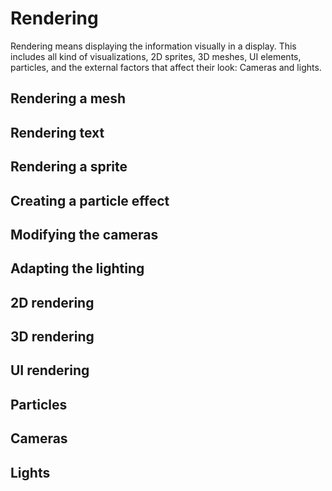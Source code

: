 # Rendering

Rendering means displaying the information visually in a display. This includes
all kind of visualizations, 2D sprites, 3D meshes, UI elements, particles, and
the external factors that affect their look: Cameras and lights.

## Rendering a mesh

## Rendering text

## Rendering a sprite

## Creating a particle effect

## Modifying the cameras

## Adapting the lighting

## 2D rendering

## 3D rendering

## UI rendering

## Particles

## Cameras

## Lights
